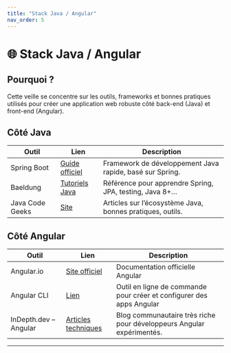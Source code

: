 ```yaml
---
title: "Stack Java / Angular"
nav_order: 5
---
```


# 🌐 Stack Java / Angular

## Pourquoi ?

Cette veille se concentre sur les outils, frameworks et bonnes pratiques utilisés pour créer une application web robuste côté back-end (Java) et front-end (Angular).

## Côté Java

| Outil | Lien | Description |
|-------|------|-------------|
| Spring Boot | [Guide officiel](https://spring.io/guides/gs/spring-boot/) | Framework de développement Java rapide, basé sur Spring. |
| Baeldung | [Tutoriels Java](https://www.baeldung.com/) | Référence pour apprendre Spring, JPA, testing, Java 8+… |
| Java Code Geeks | [Site](https://www.javacodegeeks.com/) | Articles sur l’écosystème Java, bonnes pratiques, outils. |

## Côté Angular

| Outil | Lien | Description |
|-------|------|-------------|
| Angular.io | [Site officiel](https://angular.io/) | Documentation officielle Angular |
| Angular CLI | [Lien](https://angular.io/cli) | Outil en ligne de commande pour créer et configurer des apps Angular |
| InDepth.dev – Angular | [Articles techniques](https://indepth.dev/angular/) | Blog communautaire très riche pour développeurs Angular expérimentés. |

---
